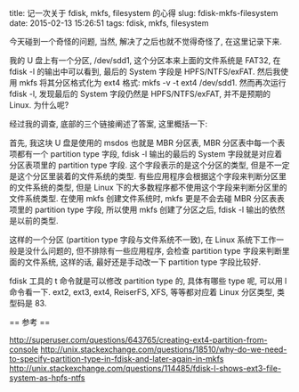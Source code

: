 title: 记一次关于 fdisk, mkfs, filesystem 的心得
slug: fdisk-mkfs-filesystem
date: 2015-02-13 15:26:51
tags: fdisk, mkfs, filesystem

今天碰到一个奇怪的问题, 当然, 解决了之后也就不觉得奇怪了, 在这里记录下来.

我的 U 盘上有一个分区, /dev/sdd1, 这个分区本来上面的文件系统是 FAT32, 在 fdisk -l 的输出中可以看到, 最后的 System 字段是 HPFS/NTFS/exFAT. 然后我使用 mkfs 将其分区格式化为 ext4 格式: mkfs -v -t ext4 /dev/sdd1. 然而再次运行 fdisk -l, 发现最后的 System 字段仍然是 HPFS/NTFS/exFAT, 并不是预期的 Linux. 为什么呢?

经过我的调查, 底部的三个链接阐述了答案, 这里概括一下:

首先, 我这块 U 盘是使用的 msdos 也就是 MBR 分区表, MBR 分区表中每一个表项都有一个 partition type 字段, fdisk -l 输出的最后的 System 字段就是对应着分区表项里的 partition type 字段. 这个字段表示的是这个分区的类型, 但是不一定是这个分区里装着的文件系统的类型. 有些应用程序会根据这个字段来判断分区里的文件系统的类型, 但是 Linux 下的大多数程序都不使用这个字段来判断分区里的文件系统类型. 在使用 mkfs 创建文件系统时, mkfs 更是不会去碰 MBR 分区表表项里的 partition type 字段, 所以使用 mkfs 创建了分区之后, fdisk -l 输出的依然是以前的类型.

这样的一个分区 (partition type 字段与文件系统不一致), 在 Linux 系统下工作一般是没什么问题的, 但不排除有一些应用程序, 会检查 partition type 字段来判断里面的文件系统, 这样的话, 最好还是手动改一下 partition type 字段比较好.

fdisk 工具的 t 命令就是可以修改 partition type 的, 具体有哪些 type 呢, 可以用 l 命令看一下. ext2, ext3, ext4, ReiserFS, XFS, 等等都对应着 Linux 分区类型, 类型码是 83.

== 参考 ==

http://superuser.com/questions/643765/creating-ext4-partition-from-console
http://unix.stackexchange.com/questions/18510/why-do-we-need-to-specify-partition-type-in-fdisk-and-later-again-in-mkfs
http://unix.stackexchange.com/questions/114485/fdisk-l-shows-ext3-file-system-as-hpfs-ntfs
